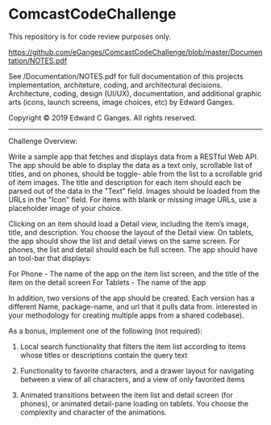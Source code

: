 # ComcastCodeChallenge

This repository is for code review purposes only.

https://github.com/eGanges/ComcastCodeChallenge/blob/master/Documentation/NOTES.pdf

See /Documentation/NOTES.pdf for full documentation of this projects implementation, architeture, coding, and architectural decisions.  Architecture, coding, design (UI/UX), documentation, and additional graphic arts (icons, launch screens, image choices, etc) by Edward Ganges.

Copyright © 2019 Edward C Ganges. All rights reserved.

-----------------

Challenge Overview:

Write a sample app that fetches and displays data from a RESTful Web API.
The app should be able to display the data as a text only, scrollable list of titles, and on phones, should be toggle- able from the list to a scrollable grid of item images. The title and description for each item should each be parsed out of the data in the "Text" field. Images should be loaded from the URLs in the "Icon" field. For items with blank or missing image URLs, use a placeholder image of your choice.

Clicking on an item should load a Detail view, including the item’s image, title, and description. You choose the layout of the Detail view. On tablets, the app should show the list and detail views on the same screen. For phones, the list and detail should each be full screen. The app should have an tool-bar that displays:

For Phone - The name of the app on the item list screen, and the title of the item on the detail screen
For Tablets - The name of the app

In addition, two versions of the app should be created. Each version has a different Name, package-name, and url that it pulls data from. interested in your methodology for creating multiple apps from a shared codebase).

As a bonus, implement one of the following (not required):

1. Local search functionality that filters the item list according to items whose titles or descriptions contain the query text

2. Functionality to favorite characters, and a drawer layout for navigating between a view of all characters, and a view of only favorited items

3. Animated transitions between the item list and detail screen (for phones), or animated detail-pane loading on tablets. You choose the complexity and character of the animations.
